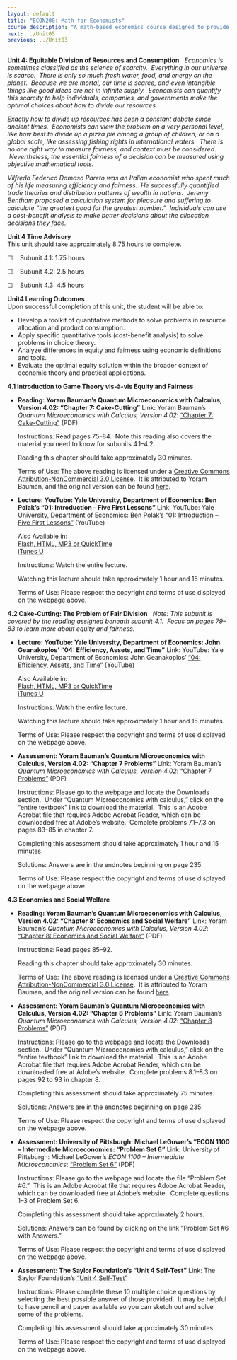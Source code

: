 ```yaml
---
layout: default
title: "ECON200: Math for Economists"
course_description: "A math-based economics course designed to provide the skills needed to solve fundamental problems in both macroeconomics and microeconomics by covering concepts in precalculus and calculus."
next: ../Unit05
previous: ../Unit03
---
```

**Unit 4: Equitable Division of Resources and Consumption** <span
id="4"></span> 
*Economics is sometimes classified as the science of scarcity.
 Everything in our universe is scarce.  There is only so much fresh
water, food, and energy on the planet.  Because we are mortal, our time
is scarce, and even intangible things like good ideas are not in
infinite supply.  Economists can quantify this scarcity to help
individuals, companies, and governments make the optimal choices about
how to divide our resources.*  
  
 *Exactly how to divide up resources has been a constant debate since
ancient times.  Economists can view the problem on a very personal
level, like how best to divide up a pizza pie among a group of children,
or on a global scale, like assessing fishing rights in international
waters.  There is no one right way to measure fairness, and context must
be considered.  Nevertheless, the essential fairness of a decision can
be measured using objective mathematical tools.*  
  
 *Vilfredo Federico Damaso Pareto was an Italian economist who spent
much of his life measuring efficiency and fairness.  He successfully
quantified trade theories and distribution patterns of wealth in
nations.  Jeremy Bentham proposed a calculation system for pleasure and
suffering to calculate “the greatest good for the greatest number.” 
Individuals can use a cost-benefit analysis to make better decisions
about the allocation decisions they face.*

**Unit 4 Time Advisory**  
This unit should take approximately 8.75 hours to complete.  
  
 ☐    Subunit 4.1: 1.75 hours  
  
 ☐    Subunit 4.2: 2.5 hours  
  
 ☐    Subunit 4.3: 4.5 hours

**Unit4 Learning Outcomes**  
Upon successful completion of this unit, the student will be able to:
-   Develop a toolkit of quantitative methods to solve problems in
    resource allocation and product consumption.
-   Apply specific quantitative tools (cost-benefit analysis) to solve
    problems in choice theory.
-   Analyze differences in equity and fairness using economic
    definitions and tools.
-   Evaluate the optimal equity solution within the broader context of
    economic theory and practical applications.

**4.1 Introduction to Game Theory vis-à-vis Equity and Fairness** <span
id="4.1"></span> 
-   **Reading: Yoram Bauman’s Quantum Microeconomics with Calculus,
    Version 4.02: “Chapter 7: Cake-Cutting”**
    Link: Yoram Bauman’s *Quantum Microeconomics with Calculus, Version
    4.02*: [“Chapter 7:
    Cake-Cutting”](https://resources.saylor.org/wwwresources/archived/site/wp-content/uploads/2012/07/ECON001_Bauman.pdf)
    (PDF)  
      
     Instructions: Read pages 75–84.  Note this reading also covers the
    material you need to know for subunits 4.1–4.2.  
      
     Reading this chapter should take approximately 30 minutes.  
      
     Terms of Use: The above reading is licensed under a [Creative
    Commons Attribution-NonCommercial 3.0
    License](http://creativecommons.org/licenses/by-nc/3.0/).  It is
    attributed to Yoram Bauman, and the original version can be found
    [here](http://www.smallparty.org/yoram/quantum/).

-   **Lecture: YouTube: Yale University, Department of Economics: Ben
    Polak’s “01: Introduction – Five First Lessons”**
    Link: YouTube: Yale University, Department of Economics: Ben Polak’s
    [“01: Introduction – Five First
    Lessons”](http://www.youtube.com/watch?v=nM3rTU927io) (YouTube)  
      
     Also Available in:  
     [Flash, HTML, MP3 or
    QuickTime](http://oyc.yale.edu/economics/econ-159/lecture-1)  
     [iTunes
    U](http://itunes.apple.com/us/itunes-u/game-theory-video/id341651977)  
      
     Instructions: Watch the entire lecture.  
      
     Watching this lecture should take approximately 1 hour and 15
    minutes.  
      
     Terms of Use: Please respect the copyright and terms of use
    displayed on the webpage above.

**4.2 Cake-Cutting: The Problem of Fair Division** <span
id="4.2"></span> 
*Note: This subunit is covered by the reading assigned beneath subunit
4.1.  Focus on pages 79–83 to learn more about equity and fairness.*

-   **Lecture: YouTube: Yale University, Department of Economics: John
    Geanakoplos’ “04: Efficiency, Assets, and Time”**
    Link: YouTube: Yale University, Department of Economics: John
    Geanakoplos’ [“04: Efficiency, Assets, and
    Time”](http://www.youtube.com/watch?v=b7OUq1hMBbQ) (YouTube)  
      
     Also Available in:  
     [Flash, HTML, MP3 or
    QuickTime](http://oyc.yale.edu/economics/econ-251/lecture-4)  
     [iTunes
    U](http://itunes.apple.com/us/itunes-u/financial-theory-video/id428500350)  
      
     Instructions: Watch the entire lecture.  
      
     Watching this lecture should take approximately 1 hour and 15
    minutes.  
      
     Terms of Use: Please respect the copyright and terms of use
    displayed on the webpage above.

-   **Assessment: Yoram Bauman’s Quantum Microeconomics with Calculus,
    Version 4.02: “Chapter 7 Problems”**
    Link: Yoram Bauman’s *Quantum Microeconomics with Calculus, Version
    4.02*: [“Chapter 7
    Problems”](http://www.smallparty.org/yoram/quantum/) (PDF)  
      
     Instructions: Please go to the webpage and locate the Downloads
    section.  Under “Quantum Microeconomics with calculus,” click on the
    “entire textbook” link to download the material.  This is an Adobe
    Acrobat file that requires Adobe Acrobat Reader, which can be
    downloaded free at Adobe’s website.  Complete problems 7.1–7.3 on
    pages 83–85 in chapter 7.  
      
     Completing this assessment should take approximately 1 hour and 15
    minutes.  
      
     Solutions: Answers are in the endnotes beginning on page 235.  
      
     Terms of Use: Please respect the copyright and terms of use
    displayed on the webpage above.

**4.3 Economics and Social Welfare** <span id="4.3"></span> 
-   **Reading: Yoram Bauman’s Quantum Microeconomics with Calculus,
    Version 4.02: “Chapter 8: Economics and Social Welfare”**
    Link: Yoram Bauman’s *Quantum Microeconomics with Calculus, Version
    4.02*: [“Chapter 8: Economics and Social
    Welfare”](https://resources.saylor.org/wwwresources/archived/site/wp-content/uploads/2012/07/ECON001_Bauman.pdf)
    (PDF)  
      
     Instructions: Read pages 85–92.  
      
     Reading this chapter should take approximately 30 minutes.  
      
     Terms of Use: The above reading is licensed under a [Creative
    Commons Attribution-NonCommercial 3.0
    License](http://creativecommons.org/licenses/by-nc/3.0/).  It is
    attributed to Yoram Bauman, and the original version can be found
    [here](http://www.smallparty.org/yoram/quantum/).

-   **Assessment: Yoram Bauman’s Quantum Microeconomics with Calculus,
    Version 4.02: “Chapter 8 Problems”**
    Link: Yoram Bauman’s *Quantum Microeconomics with Calculus, Version
    4.02*: [“Chapter 8
    Problems”](http://www.smallparty.org/yoram/quantum/) (PDF)  
      
     Instructions: Please go to the webpage and locate the Downloads
    section.  Under “Quantum Microeconomics with calculus,” click on the
    “entire textbook” link to download the material.  This is an Adobe
    Acrobat file that requires Adobe Acrobat Reader, which can be
    downloaded free at Adobe’s website.  Complete problems 8.1–8.3 on
    pages 92 to 93 in chapter 8.  
      
     Completing this assessment should take approximately 75 minutes.  
      
     Solutions: Answers are in the endnotes beginning on page 235.  
      
     Terms of Use: Please respect the copyright and terms of use
    displayed on the webpage above.

-   **Assessment: University of Pittsburgh: Michael LeGower’s “ECON 1100
    – Intermediate Microeconomics: “Problem Set 6”**
    Link: University of Pittsburgh: Michael LeGower’s *ECON 1100 –
    Intermediate Microeconomics*: [“Problem Set
    6”](http://www.pitt.edu/~mjl88/econ1100.html) (PDF)  
      
     Instructions: Please go to the webpage and locate the file “Problem
    Set \#6.”  This is an Adobe Acrobat file that requires Adobe Acrobat
    Reader, which can be downloaded free at Adobe’s website.  Complete
    questions 1–3 of Problem Set 6.  
      
     Completing this assessment should take approximately 2 hours.  
      
     Solutions: Answers can be found by clicking on the link “Problem
    Set \#6 with Answers.”  
      
     Terms of Use: Please respect the copyright and terms of use
    displayed on the webpage above.

-   **Assessment: The Saylor Foundation’s “Unit 4 Self-Test”**
    Link: The Saylor Foundation’s [“Unit 4
    Self-Test”](http://school.saylor.org/mod/quiz/view.php?id=1022)  
      
     Instructions: Please complete these 10 multiple choice questions by
    selecting the best possible answer of those provided.  It may be
    helpful to have pencil and paper available so you can sketch out and
    solve some of the problems.  
      
     Completing this assessment should take approximately 30 minutes.  
      
     Terms of Use: Please respect the copyright and terms of use
    displayed on the webpage above.


